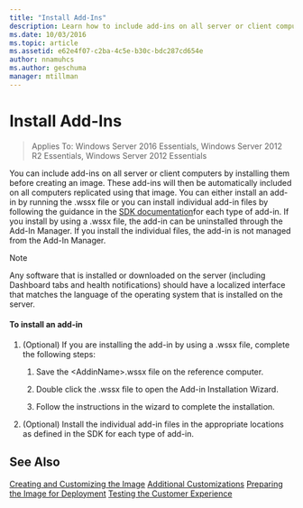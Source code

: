 ```yaml
---
title: "Install Add-Ins"
description: Learn how to include add-ins on all server or client computers by installing them before you create an image.
ms.date: 10/03/2016
ms.topic: article
ms.assetid: e62e4f07-c2ba-4c5e-b30c-bdc287cd654e
author: nnamuhcs
ms.author: geschuma
manager: mtillman
---
```


# Install Add-Ins

>Applies To: Windows Server 2016 Essentials, Windows Server 2012 R2 Essentials, Windows Server 2012 Essentials

You can include add-ins on all server or client computers by installing them before creating an image. These add-ins will then be automatically included on all computers replicated using that image. You can either install an add-in by running the .wssx file or you can install individual add-in files by following the guidance in the [SDK documentation](https://go.microsoft.com/fwlink/?LinkID=248648)for each type of add-in. If you install by using a .wssx file, the add-in can be uninstalled through the Add-In Manager. If you install the individual files, the add-in is not managed from the Add-In Manager.

> [!NOTE]
>  Any software that is installed or downloaded on the server (including Dashboard tabs and health notifications) should have a localized interface that matches the language of the operating system that is installed on the server.

#### To install an add-in

1.  (Optional) If you are installing the add-in by using a .wssx file, complete the following steps:

    1.  Save the <AddinName\>.wssx file on the reference computer.

    2.  Double click the .wssx file to open the Add-in Installation Wizard.

    3.  Follow the instructions in the wizard to complete the installation.

2.  (Optional) Install the individual add-in files in the appropriate locations as defined in the SDK for each type of add-in.

## See Also
 [Creating and Customizing the Image](Creating-and-Customizing-the-Image.md)
 [Additional Customizations](Additional-Customizations.md)
 [Preparing the Image for Deployment](Preparing-the-Image-for-Deployment.md)
 [Testing the Customer Experience](Testing-the-Customer-Experience.md)